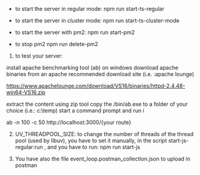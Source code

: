 - to start the server in regular mode:
  npm run start-ts-regular

- to start the server in cluster mode:
  npm run start-ts-cluster-mode

- to start the server with pm2:
  npm run start-pm2
- to stop pm2
  npm run delete-pm2

1.  to test your server:

install apache benchmarking tool (ab) on windows
download apache binaries from an apache recommended download site (i.e. :apache lounge)

https://www.apachelounge.com/download/VS16/binaries/httpd-2.4.48-win64-VS16.zip

extract the content using zip tool
copy the /bin/ab.exe to a folder of your choice (i.e.: c:\temp)
start a command prompt and run i

ab -n 100 -c 50 http://localhost:3000/{your route}

2.  UV_THREADPOOL_SIZE:
    to change the number of threads of the thread pool (used by libuv), you have to set it manually, in the script start-js-regular:run , and you have to run:
    npm run start-js

3.  You have also the file event_loop.postman_collection.json to upload in postman
